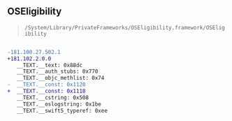 ## OSEligibility

> `/System/Library/PrivateFrameworks/OSEligibility.framework/OSEligibility`

```diff

-181.100.27.502.1
+181.102.2.0.0
   __TEXT.__text: 0x88dc
   __TEXT.__auth_stubs: 0x770
   __TEXT.__objc_methlist: 0x74
-  __TEXT.__const: 0x1120
+  __TEXT.__const: 0x1118
   __TEXT.__cstring: 0x508
   __TEXT.__oslogstring: 0x1be
   __TEXT.__swift5_typeref: 0xee

```
